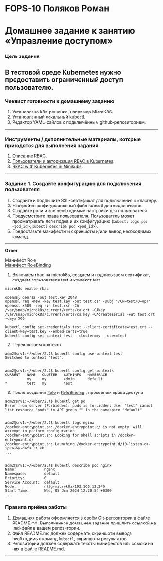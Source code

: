 # FOPS-10 Поляков Роман

# Домашнее задание к занятию «Управление доступом»

### Цель задания  

В тестовой среде Kubernetes нужно предоставить ограниченный доступ пользователю.
------

### Чеклист готовности к домашнему заданию
1. Установлено k8s-решение, например MicroK8S.
2. Установленный локальный kubectl.
3. Редактор YAML-файлов с подключённым github-репозиторием.
------

### Инструменты / дополнительные материалы, которые пригодятся для выполнения задания
1. [Описание](https://kubernetes.io/docs/reference/access-authn-authz/rbac/) RBAC.
2. [Пользователи и авторизация RBAC в Kubernetes](https://habr.com/ru/company/flant/blog/470503/).
3. [RBAC with Kubernetes in Minikube](https://medium.com/@HoussemDellai/rbac-with-kubernetes-in-minikube-4deed658ea7b).
------

### Задание 1. Создайте конфигурацию для подключения пользователя
1. Создайте и подпишите SSL-сертификат для подключения к кластеру.
2. Настройте конфигурационный файл kubectl для подключения.
3. Создайте роли и все необходимые настройки для пользователя.
4. Предусмотрите права пользователя. Пользователь может просматривать логи подов и их конфигурацию (`kubectl logs pod <pod_id>`, `kubectl describe pod <pod_id>`).
5. Предоставьте манифесты и скриншоты и/или вывод необходимых команд.
------
  
**Ответ**
  
[Манифест Role](https://github.com/bag2000/devops-netology/blob/main/12-kuber/2.4/files/role-netology-1.yaml)  
[Манифест RoleBinding](https://github.com/bag2000/devops-netology/blob/main/12-kuber/2.4/files/rolebinding-netology-1.yaml) 
  
1. Включаем rbac на microk8s, создаем и подписываем сертификат, создаем пользователя test и контекст test  
```
microk8s enable rbac

openssl genrsa -out test.key 2048
openssl req -new -key test.key -out test.csr -subj "/CN=test/O=ops"
openssl x509 -req -in test.csr -CA /var/snap/microk8s/current/certs/ca.crt -CAkey /var/snap/microk8s/current/certs/ca.key -CAcreateserial -out test.crt -days 500

kubectl config set-credentials test --client-certificate=test.crt --client-key=test.key --embed-certs=true
kubectl config set-context test --cluster=my --user=test
```
  
2. Переключаем контекст  
```
adm2@srv1:~/kuber/2.4$ kubectl config use-context test
Switched to context "test".


adm2@srv1:~/kuber/2.4$ kubectl config get-contexts
CURRENT   NAME   CLUSTER   AUTHINFO   NAMESPACE
          my     my        admin      default
*         test   my        test
```
  
3. После создания [Role](https://github.com/bag2000/devops-netology/blob/main/12-kuber/2.4/files/role-netology-1.yaml) и [RoleBinding](https://github.com/bag2000/devops-netology/blob/main/12-kuber/2.4/files/rolebinding-netology-1.yaml) , проверяем права доступа
  
```
adm2@srv1:~/kuber/2.4$ kubectl get po
Error from server (Forbidden): pods is forbidden: User "test" cannot list resource "pods" in API group "" in the namespace "default"


adm2@srv1:~/kuber/2.4$ kubectl logs nginx
/docker-entrypoint.sh: /docker-entrypoint.d/ is not empty, will attempt to perform configuration
/docker-entrypoint.sh: Looking for shell scripts in /docker-entrypoint.d/
/docker-entrypoint.sh: Launching /docker-entrypoint.d/10-listen-on-ipv6-by-default.sh
...


adm2@srv1:~/kuber/2.4$ kubectl describe pod nginx
Name:             nginx
Namespace:        default
Priority:         0
Service Account:  default
Node:             ntlg-microk8s/192.168.12.246
Start Time:       Wed, 05 Jun 2024 12:20:54 +0300
...
```
  
### Правила приёма работы
1. Домашняя работа оформляется в своём Git-репозитории в файле README.md. Выполненное домашнее задание пришлите ссылкой на .md-файл в вашем репозитории.
2. Файл README.md должен содержать скриншоты вывода необходимых команд `kubectl`, скриншоты результатов.
3. Репозиторий должен содержать тексты манифестов или ссылки на них в файле README.md.
------
